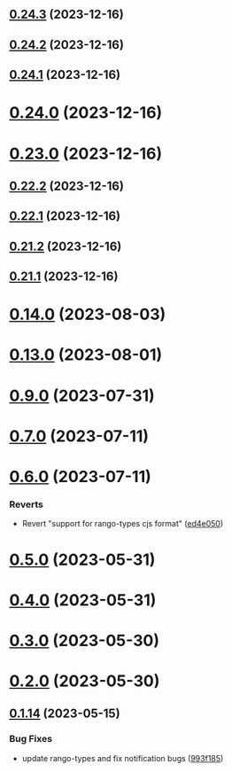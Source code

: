 ## [0.24.3](https://github.com/yeager-eren/rango-client/compare/provider-leap-cosmos@0.24.2...provider-leap-cosmos@0.24.3) (2023-12-16)



## [0.24.2](https://github.com/yeager-eren/rango-client/compare/provider-leap-cosmos@0.24.1...provider-leap-cosmos@0.24.2) (2023-12-16)



## [0.24.1](https://github.com/yeager-eren/rango-client/compare/provider-leap-cosmos@0.24.0...provider-leap-cosmos@0.24.1) (2023-12-16)



# [0.24.0](https://github.com/yeager-eren/rango-client/compare/provider-leap-cosmos@0.23.0...provider-leap-cosmos@0.24.0) (2023-12-16)



# [0.23.0](https://github.com/yeager-eren/rango-client/compare/provider-leap-cosmos@0.22.2...provider-leap-cosmos@0.23.0) (2023-12-16)



## [0.22.2](https://github.com/yeager-eren/rango-client/compare/provider-leap-cosmos@0.22.1...provider-leap-cosmos@0.22.2) (2023-12-16)



## [0.22.1](https://github.com/yeager-eren/rango-client/compare/provider-leap-cosmos@0.21.2...provider-leap-cosmos@0.22.1) (2023-12-16)



## [0.21.2](https://github.com/yeager-eren/rango-client/compare/provider-leap-cosmos@0.21.1-next.68...provider-leap-cosmos@0.21.2) (2023-12-16)



## [0.21.1](https://github.com/yeager-eren/rango-client/compare/provider-leap-cosmos@0.22.0...provider-leap-cosmos@0.21.1) (2023-12-16)



# [0.14.0](https://github.com/rango-exchange/rango-client/compare/provider-leap-cosmos@0.13.0...provider-leap-cosmos@0.14.0) (2023-08-03)



# [0.13.0](https://github.com/rango-exchange/rango-client/compare/provider-leap-cosmos@0.12.0...provider-leap-cosmos@0.13.0) (2023-08-01)



# [0.9.0](https://github.com/rango-exchange/rango-client/compare/provider-leap-cosmos@0.8.0...provider-leap-cosmos@0.9.0) (2023-07-31)



# [0.7.0](https://github.com/rango-exchange/rango-client/compare/provider-leap-cosmos@0.6.0...provider-leap-cosmos@0.7.0) (2023-07-11)



# [0.6.0](https://github.com/rango-exchange/rango-client/compare/provider-leap-cosmos@0.5.0...provider-leap-cosmos@0.6.0) (2023-07-11)


### Reverts

* Revert "support for rango-types cjs format" ([ed4e050](https://github.com/rango-exchange/rango-client/commit/ed4e050bfc0dcde7aeffa6b0d73b02080a5721eb))



# [0.5.0](https://github.com/rango-exchange/rango-client/compare/provider-leap-cosmos@0.4.0...provider-leap-cosmos@0.5.0) (2023-05-31)



# [0.4.0](https://github.com/rango-exchange/rango-client/compare/provider-leap-cosmos@0.3.0...provider-leap-cosmos@0.4.0) (2023-05-31)



# [0.3.0](https://github.com/rango-exchange/rango-client/compare/provider-leap-cosmos@0.2.0...provider-leap-cosmos@0.3.0) (2023-05-30)



# [0.2.0](https://github.com/rango-exchange/rango-client/compare/provider-leap-cosmos@0.1.15...provider-leap-cosmos@0.2.0) (2023-05-30)



## [0.1.14](https://github.com/rango-exchange/rango-client/compare/provider-leap-cosmos@0.1.13...provider-leap-cosmos@0.1.14) (2023-05-15)


### Bug Fixes

* update rango-types and fix notification bugs ([993f185](https://github.com/rango-exchange/rango-client/commit/993f185e0b8c5e5e15a2c65ba2d85d1f9c8daa90))



